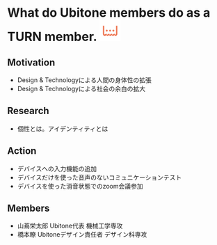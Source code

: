 # What do Ubitone members do as a TURN member. <img src="../pictures/white_logo.png" height="48" width=auto alt="Ubitone Logo">
## Motivation
* Design & Technologyによる人間の身体性の拡張
* Design & Technologyによる社会の余白の拡大

## Research
* 個性とは。アイデンティティとは

## Action
* デバイスへの入力機能の追加
* デバイスだけを使った音声のないコミュニケーションテスト
* デバイスを使った消音状態でのzoom会議参加

## Members
- 山蔦栄太郎 Ubitone代表 機械工学専攻
- 橋本瞭 Ubitoneデザイン責任者 デザイン科専攻


